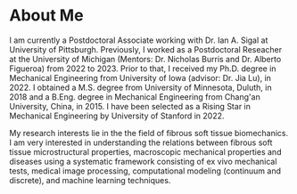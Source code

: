 
About Me
======

I am currently a Postdoctoral Associate working with Dr. Ian A. Sigal at University of Pittsburgh. Previously, I worked as a Postdoctoral Reseacher at the University of Michigan (Mentors: Dr. Nicholas Burris and Dr. Alberto Figueroa) from 2022 to 2023. Prior to that, I received my Ph.D. degree in Mechanical Engineering from University of Iowa (advisor: Dr. Jia Lu), in 2022. I obtained a M.S. degree from University of Minnesota, Duluth, in 2018 and a B.Eng. degree in Mechanical Engineering from Chang'an University, China, in 2015. I have been selected as a Rising Star in Mechanical Engineering by University of Stanford in 2022.

My research interests lie in the the field of fibrous soft tissue biomechanics. I am very interested in understanding the relations between fibrous soft tissue microstructural properties, macroscopic mechanical properties and diseases using a systematic framework consisting of ex vivo mechanical tests, medical image processing, computational modeling (continuum and discrete), and machine learning techniques. 



